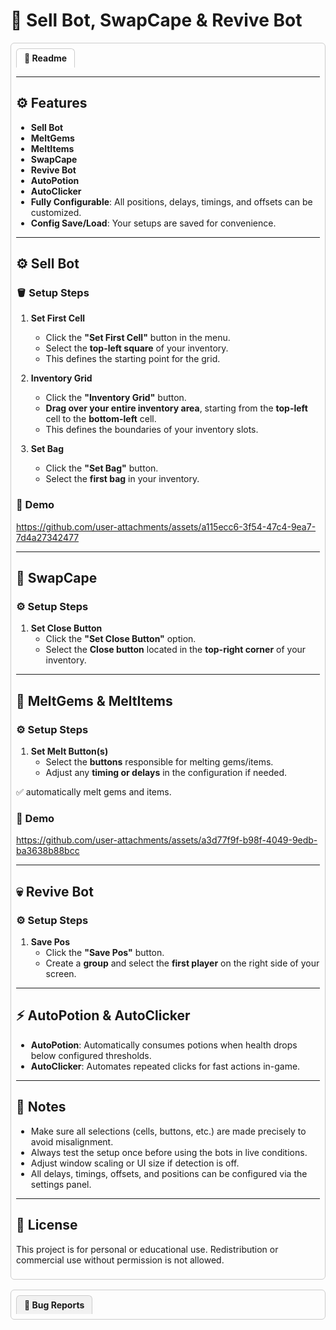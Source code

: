 # 🧠 Sell Bot, SwapCape & Revive Bot

<!-- Tab-like sections using details -->
<style>
summary {
  cursor: pointer;
  padding: 6px 12px;
  border: 1px solid #ccc;
  border-bottom: none;
  border-radius: 6px 6px 0 0;
  background-color: #f1f1f1;
  font-weight: bold;
  display: inline-block;
  margin-right: 4px;
}
details[open] summary {
  background-color: #ffffff;
  border-bottom: 1px solid #ffffff;
}
details {
  margin-bottom: 16px;
  border: 1px solid #ccc;
  border-radius: 6px;
  padding: 8px;
}
</style>

<details open>
<summary>📖 Readme</summary>

---

## ⚙️ Features

- **Sell Bot**
- **MeltGems**
- **MeltItems**
- **SwapCape**
- **Revive Bot**
- **AutoPotion**
- **AutoClicker**
- **Fully Configurable**: All positions, delays, timings, and offsets can be customized.
- **Config Save/Load**: Your setups are saved for convenience.

---

## ⚙️ Sell Bot

### 🪣 Setup Steps

1. **Set First Cell**
   - Click the **"Set First Cell"** button in the menu.
   - Select the **top-left square** of your inventory.
   - This defines the starting point for the grid.

2. **Inventory Grid**
   - Click the **"Inventory Grid"** button.
   - **Drag over your entire inventory area**, starting from the **top-left** cell to the **bottom-left** cell.
   - This defines the boundaries of your inventory slots.

3. **Set Bag**
   - Click the **"Set Bag"** button.
   - Select the **first bag** in your inventory.

### 🎥 Demo
https://github.com/user-attachments/assets/a115ecc6-3f54-47c4-9ea7-7d4a27342477

---

## 🧥 SwapCape

### ⚙️ Setup Steps

1. **Set Close Button**
   - Click the **"Set Close Button"** option.
   - Select the **Close button** located in the **top-right corner** of your inventory.

---

## 💎 MeltGems & MeltItems

### ⚙️ Setup Steps

1. **Set Melt Button(s)**
   - Select the **buttons** responsible for melting gems/items.
   - Adjust any **timing or delays** in the configuration if needed.

✅ automatically melt gems and items.

### 🎥 Demo
https://github.com/user-attachments/assets/a3d77f9f-b98f-4049-9edb-ba3638b88bcc

---

## 💀 Revive Bot

### ⚙️ Setup Steps

1. **Save Pos**
   - Click the **"Save Pos"** button.
   - Create a **group** and select the **first player** on the right side of your screen.

---

## ⚡ AutoPotion & AutoClicker

- **AutoPotion**: Automatically consumes potions when health drops below configured thresholds.  
- **AutoClicker**: Automates repeated clicks for fast actions in-game.  

---

## 🧩 Notes

- Make sure all selections (cells, buttons, etc.) are made precisely to avoid misalignment.  
- Always test the setup once before using the bots in live conditions.  
- Adjust window scaling or UI size if detection is off.  
- All delays, timings, offsets, and positions can be configured via the settings panel.  

---

## 📄 License

This project is for personal or educational use. Redistribution or commercial use without permission is not allowed.

</details>

<details>
<summary>🐞 Bug Reports</summary>

---

# 🐞 Bug Reports

If you encounter a problem or bug while using any of the bots, please follow these instructions when creating a GitHub Issue:

1. **Open a new issue** in this repository.  
2. **Include the `applog.txt` file** generated by the application.  
   - This file contains detailed logs that help us understand what went wrong.  
3. **Describe the bug clearly**, including steps to reproduce it.  
4. **Provide screenshots** if possible.

> **Important:** Issues without the `applog.txt` may be harder to troubleshoot and could be closed.

</details>
